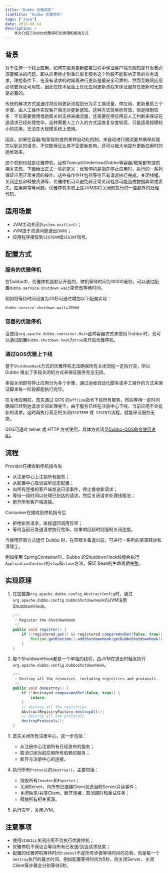 ```yaml
---
title: "Dubbo 优雅停机"
linkTitle: "Dubbo 优雅停机"
tags: ["Java"]
date: 2018-08-14
description: > 
    本文介绍了Dubbo优雅停机的原理和使用方式
---
```


## 背景

对于任何一个线上应用，如何在服务更新部署过程中保证客户端无感知是开发者必须要解决的问题，即从应用停止到重启恢复服务这个阶段不能影响正常的业务请求。理想条件下，在没有请求的时候再进行更新是最安全可靠的，然而互联网应用必须要保证可用性，因此在技术层面上优化应用更新流程来保证服务在更新时无损是必要的。

传统的解决方式是通过将应用更新流程划分为手工摘流量、停应用、更新重启三个步骤，由人工操作实现客户端无对更新感知。这种方式简单而有效，但是限制较多：不仅需要使用借助网关的支持来摘流量，还需要在停应用前人工判断来保证在途请求已经处理完毕。这种需要人工介入的方式运维复杂度较高，只能适用规模较小的应用，无法在大规模系统上使用。

因此，如果在容器/框架级别提供某种自动化机制，来自动进行摘流量并确保处理完以到达的请求，不仅能保证业务不受更新影响，还可以极大地提升更新应用时的运维效率。

这个机制也就是优雅停机，目前Tomcat/Undertow/Dubbo等容器/框架都有提供相关实现。下面给出正式一些的定义：优雅停机是指在停止应用时，执行的一系列保证应用正常关闭的操作。这些操作往往包括等待已有请求执行完成、关闭线程、关闭连接和释放资源等，优雅停机可以避免非正常关闭程序可能造成数据异常或丢失，应用异常等问题。优雅停机本质上是JVM即将关闭前执行的一些额外的处理代码。

## 适用场景

- JVM主动关闭(`System.exit(int)`；
- JVM由于资源问题退出(`OOM`)；
- 应用程序接受到`SIGTERM`或`SIGINT`信号。

## 配置方式
### 服务的优雅停机
在Dubbo中，优雅停机是默认开启的，停机等待时间为10000毫秒。可以通过配置`dubbo.service.shutdown.wait`来修改等待时间。

例如将等待时间设置为20秒可通过增加以下配置实现：

```shell
dubbo.service.shutdown.wait=20000
```

### 容器的优雅停机
当使用`org.apache.dubbo.container.Main`这种容器方式来使用 Dubbo 时，也可以通过配置`dubbo.shutdown.hook`为`true`来开启优雅停机。

### 通过QOS优雅上下线

基于`ShutdownHook`方式的优雅停机无法确保所有关闭流程一定执行完，所以 Dubbo 推出了多段关闭的方式来保证服务完全无损。

多段关闭即将停止应用分为多个步骤，通过运维自动化脚本或手工操作的方式来保证脚本每一阶段都能执行完毕。

在关闭应用前，首先通过 QOS 的`offline`指令下线所有服务，然后等待一定时间确保已经到达请求全部处理完毕，由于服务已经在注册中心下线，当前应用不会有新的请求。这时再执行真正的关闭(`SIGTERM` 或` SIGINT`)流程，就能保证服务无损。

QOS可通过 telnet 或 HTTP 方式使用，具体方式请见[Dubbo-QOS命令使用说明](/en/docsv2.7/user/references/qos/)。

## 流程

Provider在接收到停机指令后

- 从注册中心上注销所有服务；
- 从配置中心取消监听动态配置；
- 向所有连接的客户端发送只读事件，停止接收新请求；
- 等待一段时间以处理已到达的请求，然后关闭请求处理线程池；
- 断开所有客户端连接。

Consumer在接收到停机指令后

- 拒绝新到请求，直接返回调用异常；
- 等待当前已发送请求执行完毕，如果响应超时则强制关闭连接。

当使用容器方式运行 Dubbo 时，在容器准备退出前，可进行一系列的资源释放和清理工。

例如使用 SpringContainer时，Dubbo 的ShutdownHook线程会执行`ApplicationContext`的`stop`和`close`方法，保证 Bean的生命周期完整。

## 实现原理

1. 在加载类`org.apache.dubbo.config.AbstractConfig`时，通过`org.apache.dubbo.config.DubboShutdownHook`向JVM注册 ShutdownHook。

   ```java
   /**
    * Register the ShutdownHook
    */
   public void register() {
       if (!registered.get() && registered.compareAndSet(false, true)) {
           Runtime.getRuntime().addShutdownHook(getDubboShutdownHook());
       }
   }
   ```

2. 每个ShutdownHook都是一个单独的线程，由JVM在退出时触发执行`org.apache.dubbo.config.DubboShutdownHook`。

   ```java
   /**
    * Destroy all the resources, including registries and protocols.
    */
   public void doDestroy() {
       if (!destroyed.compareAndSet(false, true)) {
           return;
       }
       // destroy all the registries
       AbstractRegistryFactory.destroyAll();
       // destroy all the protocols
       destroyProtocols();
   }
   ```

3. 首先关闭所有注册中心，这一步包括：
   - 从注册中心注销所有已经发布的服务；
   - 取消订阅当前应用所有依赖的服务；
   - 断开与注册中心的连接。
4. 执行所有`Protocol`的`destroy()`，主要包括：
   - 销毁所有`Invoker`和`Exporter`；
   - 关闭Server，向所有已连接Client发送当前Server只读事件；
   - 关闭独享/共享Client，断开连接，取消超时和重试任务；
   - 释放所有相关资源。
5. 执行完毕，关闭JVM。

## 注意事项

- 使用`SIGKILL`关闭应用不会执行优雅停机；
- 优雅停机不保证会等待所有已发送/到达请求结束；
- 配置的优雅停机等待时间`timeout`不是所有步骤等待时间的总和，而是每一个`destroy`执行的最大时间。例如配置等待时间为5秒，则关闭Server、关闭Client等步骤会分别等待5秒。
